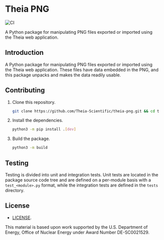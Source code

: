 # Theia PNG

![CI](https://github.com/Theia-Scientific/theia-png/actions/workflows/python-package.yml/badge.svg)

A Python package for manipulating PNG files exported or imported using the 
Theia web application.

## Introduction

A Python package for manipulating PNG files exported or imported using the 
Theia web application. These files have data embedded in the PNG, and this 
package unpacks and makes the data readily usable.

## Contributing

1. Clone this repository.

   ```sh
   git clone https://github.com/Theia-Scientific/theia-png.git && cd theia-png
   ```

2. Install the dependencies.

   ```sh
   python3 -m pip install .[dev]
   ```

3. Build the package.

   ```sh
   python3 -m build
   ```

## Testing

Testing is divided into unit and integration tests. Unit tests are located in
the package source code tree and are defined on a per-module basis with a
`test_<module>.py` format, while the integration tests are defined in the
`tests` directory.

## License

- [LICENSE](https://github.com/Theia-Scientific/theia-png/blob/main/LICENSE).

This material is based upon work supported by the U.S. Department of Energy, Office of Nuclear Energy under Award Number DE-SC0021529.